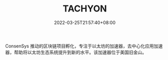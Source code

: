﻿---
weight: 
title: "TACHYON"
description: "ConsenSys 推动的区块链项目孵化，专注于以太坊的加速器，去中心化应用加速器，帮助将以太坊生态系统提升到新的水平"
date: 2022-03-25T21:57:40+08:00
lastmod: 2022-03-25T16:45:40+08:00
draft: false
authors: ["Metabd"]
featuredImage: "tachyon.jpg"
link: ""
tags: ["投资机构","TACHYON"]
categories: ["navigation"]
navigation: ["投资机构"]
lightgallery: true
toc: true
pinned: false
recommend: false
recommend1: false
---
ConsenSys 推动的区块链项目孵化，专注于以太坊的加速器，去中心化应用加速器，帮助将以太坊生态系统提升到新的水平。该加速器位于美国旧金山。

